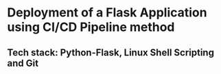 # Deployment of a Flask Application using CI/CD Pipeline method
## Tech stack: Python-Flask, Linux Shell Scripting and Git
